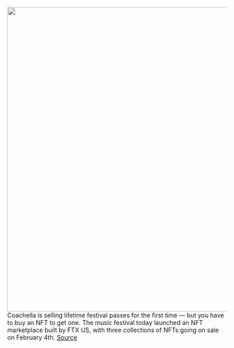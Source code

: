 <img src='https://cdn.vox-cdn.com/thumbor/SxPqasqkrLn8ZyGST8EEmvrQcmo=/0x0:2000x1000/1200x800/filters:focal(849x121:1169x441)/cdn.vox-cdn.com/uploads/chorus_image/image/70458270/Coachella_NFTs__HERO_.0.png' width='700px' /><br/>
Coachella is selling lifetime festival passes for the first time — but you have to buy an NFT to get one. The music festival today launched an NFT marketplace built by FTX US, with three collections of NFTs going on sale on February 4th.
<a href='https://www.theverge.com/2022/2/1/22912255/coachella-lifetime-passes-nfts'> Source <a/>